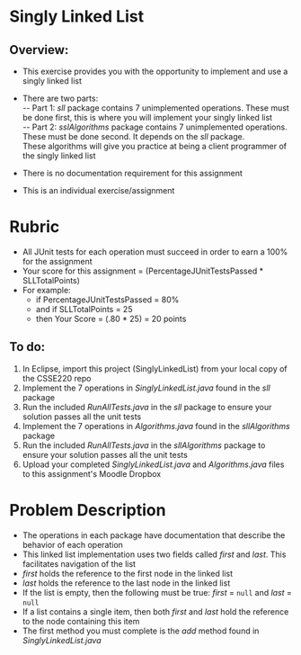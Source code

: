 # Singly Linked List

## Overview:
- This exercise provides you with the opportunity to implement and use a singly linked list
- There are two parts:
<br> -- Part 1: *sll* package contains 7 unimplemented operations. These must be done first, this is where you will implement your singly linked list
<br> -- Part 2: *sslAlgorithms* package contains 7 unimplemented operations. These must be done second. It depends on the *sll* package. 
<br>    These algorithms will give you practice at being a client programmer of the singly linked list


- There is no documentation requirement for this assignment
- This is an individual exercise/assignment

# Rubric

- All JUnit tests for each operation must succeed in order to earn a 100% for the assignment
- Your score for this assignment = (PercentageJUnitTestsPassed * SLLTotalPoints)
- For example:
  - if PercentageJUnitTestsPassed = 80%
  - and if SLLTotalPoints = 25
  - then Your Score = (.80 * 25) = 20 points

## To do:

1. In Eclipse, import this project (SinglyLinkedList) from your local copy of the CSSE220 repo
2. Implement the 7 operations in *SinglyLinkedList.java* found in the *sll* package
3. Run the included *RunAllTests.java* in the *sll* package to ensure your solution passes all the unit tests
3. Implement the 7 operations in *Algorithms.java* found in the *sllAlgorithms* package
3. Run the included *RunAllTests.java* in the *sllAlgorithms* package to ensure your solution passes all the unit tests
4. Upload your completed *SinglyLinkedList.java* and *Algorithms.java* files to this assignment's Moodle Dropbox

# Problem Description

- The operations in each package have documentation that describe the behavior of each operation
- This linked list implementation uses two fields called *first* and *last*. This facilitates navigation of the list
- *first* holds the reference to the first node in the linked list
- *last* holds the reference to the last node in the linked list
- If the list is empty, then the following must be true: *first* = <code>null</code> and *last* = <code>null</code>
- If a list contains a single item, then both *first* and *last* hold the reference to the node containing this item
- The first method you must complete is the *add* method found in *SinglyLinkedList.java*




